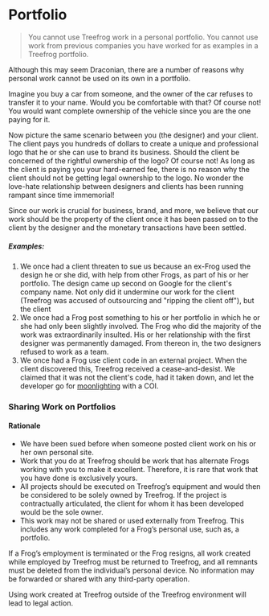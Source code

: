 # Portfolio

> You cannot use Treefrog work in a personal portfolio.
> You cannot use work from previous companies you have worked for as examples in a Treefrog portfolio.

Although this may seem Draconian, there are a number of reasons why personal work cannot be used on its own in a portfolio.

Imagine you buy a car from someone, and the owner of the car refuses to transfer it to your name. Would you be comfortable with that? Of course not! You would want complete ownership of the vehicle since you are the one paying for it.

Now picture the same scenario between you (the designer) and your client. The client pays you hundreds of dollars to create a unique and professional logo that he or she can use to brand its business. Should the client be concerned of the rightful ownership of the logo? Of course not! As long as the client is paying you your hard-earned fee, there is no reason why the client should not be getting legal ownership to the logo. No wonder the love-hate relationship between designers and clients has been running rampant since time immemorial!

Since our work is crucial for business, brand, and more, we believe that our work should be the property of the client once it has been passed on to the client by the designer and the monetary transactions have been settled.

##### Examples:

1. We once had a client threaten to sue us because an ex-Frog used the design he or she did, with help from other Frogs, as part of his or her portfolio. The design came up second on Google for the client's company name. Not only did it undermine our work for the client (Treefrog was accused of outsourcing and "ripping the client off"), but the client
2. We once had a Frog post something to his or her portfolio in which he or she had only been slightly involved. The Frog who did the majority of the work was extraordinarily insulted. His or her relationship with the first designer was permanently damaged. From thereon in, the two designers refused to work as a team.
3. We once had a Frog use client code in an external project. When the client discovered this, Treefrog received a cease-and-desist. We claimed that it was not the client's code, had it taken down, and let the developer go for [moonlighting](conflictofinterest.md) with a COI.

### Sharing Work on Portfolios

#### Rationale
- We have been sued before when someone posted client work on his or her own personal site.
- Work that you do at Treefrog should be work that has alternate Frogs working with you to make it excellent. Therefore, it is rare that work that you have done is exclusively yours.
-  All projects should be executed on Treefrog’s equipment and would then be considered to be solely owned by Treefrog. If the project is contractually articulated, the client for whom it has been developed would be the sole owner.
-  This work may not be shared or used externally from Treefrog. This includes any work completed for a Frog’s personal use, such as, a portfolio.

If a Frog’s employment is terminated or the Frog resigns, all work created while employed by Treefrog must be returned to Treefrog, and all remnants must be deleted from the individual’s personal device. No information may be forwarded or shared with any third-party operation.

Using work created at Treefrog outside of the Treefrog environment will lead to legal action.

